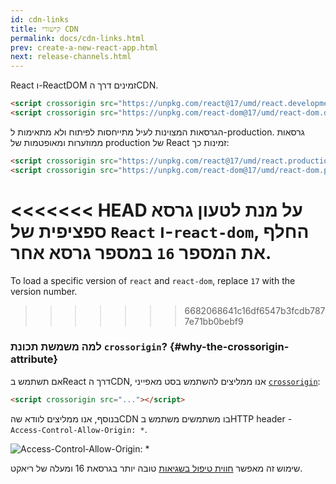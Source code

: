 ```yaml
---
id: cdn-links
title: קישורי CDN
permalink: docs/cdn-links.html
prev: create-a-new-react-app.html
next: release-channels.html
---
```


React ו-ReactDOM זמינים דרך הCDN.

```html
<script crossorigin src="https://unpkg.com/react@17/umd/react.development.js"></script>
<script crossorigin src="https://unpkg.com/react-dom@17/umd/react-dom.development.js"></script>
```

הגרסאות המצוינות לעיל מתייחסות לפיתוח ולא מתאימות ל-production. גרסאות ממוזערות ומאופטמות של production של React זמינות כך:

```html
<script crossorigin src="https://unpkg.com/react@17/umd/react.production.min.js"></script>
<script crossorigin src="https://unpkg.com/react-dom@17/umd/react-dom.production.min.js"></script>
```

<<<<<<< HEAD
על מנת לטעון גרסא ספציפית של `React` ו-`react-dom`, החלף את המספר `16` במספר גרסא אחר.
=======
To load a specific version of `react` and `react-dom`, replace `17` with the version number.
>>>>>>> 6682068641c16df6547b3fcdb7877e71bb0bebf9

### למה משמשת תכונת `crossorigin`? {#why-the-crossorigin-attribute}

אם תשתמש בReact דרך הCDN, אנו ממליצים להשתמש בסט מאפייני [`crossorigin`](https://developer.mozilla.org/en-US/docs/Web/HTML/CORS_settings_attributes):

```html
<script crossorigin src="..."></script>
```

בנוסף, אנו ממליצים לוודא שהCDN בו משתמשים משתמש בHTTP header - `Access-Control-Allow-Origin: *`.

![Access-Control-Allow-Origin: *](../images/docs/cdn-cors-header.png)

שימוש זה מאפשר [חווית טיפול בשגיאות](/blog/2017/07/26/error-handling-in-react-16.html) טובה יותר בגרסאת 16 ומעלה של ריאקט.
